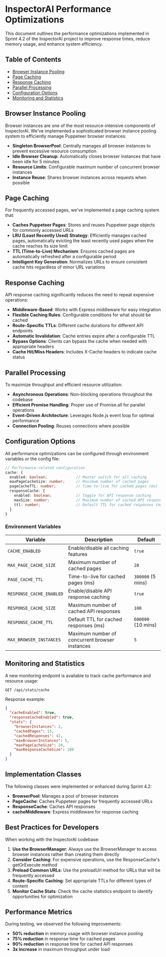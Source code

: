 # InspectorAI Performance Optimizations

This document outlines the performance optimizations implemented in Sprint 4.2 of the InspectorAI project to improve response times, reduce memory usage, and enhance system efficiency.

## Table of Contents

- [Browser Instance Pooling](#browser-instance-pooling)
- [Page Caching](#page-caching)
- [Response Caching](#response-caching)
- [Parallel Processing](#parallel-processing)
- [Configuration Options](#configuration-options)
- [Monitoring and Statistics](#monitoring-and-statistics)

## Browser Instance Pooling

Browser instances are one of the most resource-intensive components of InspectorAI. We've implemented a sophisticated browser instance pooling system to efficiently manage Puppeteer browser instances:

- **Singleton BrowserPool**: Centrally manages all browser instances to prevent excessive resource consumption
- **Idle Browser Cleanup**: Automatically closes browser instances that have been idle for 5 minutes
- **Resource Limits**: Configurable maximum number of concurrent browser instances
- **Instance Reuse**: Shares browser instances across requests when possible

## Page Caching

For frequently accessed pages, we've implemented a page caching system that:

- **Caches Puppeteer Pages**: Stores and reuses Puppeteer page objects for commonly accessed URLs
- **LRU (Least Recently Used) Strategy**: Efficiently manages cached pages, automatically evicting the least recently used pages when the cache reaches its size limit
- **TTL (Time-to-Live) Mechanism**: Ensures cached pages are automatically refreshed after a configurable period
- **Intelligent Key Generation**: Normalizes URLs to ensure consistent cache hits regardless of minor URL variations

## Response Caching

API response caching significantly reduces the need to repeat expensive operations:

- **Middleware-Based**: Works with Express middleware for easy integration
- **Flexible Caching Rules**: Configurable conditions for what should be cached
- **Route-Specific TTLs**: Different cache durations for different API endpoints
- **Automatic Invalidation**: Cache entries expire after a configurable TTL
- **Bypass Options**: Clients can bypass the cache when needed with appropriate headers
- **Cache Hit/Miss Headers**: Includes X-Cache headers to indicate cache status

## Parallel Processing

To maximize throughput and efficient resource utilization:

- **Asynchronous Operations**: Non-blocking operations throughout the codebase
- **Efficient Promise Handling**: Proper use of Promise.all for parallel operations
- **Event-Driven Architecture**: Leverages Node.js event loop for optimal performance
- **Connection Pooling**: Reuses connections where possible

## Configuration Options

All performance optimizations can be configured through environment variables or the config file:

```typescript
// Performance-related configuration
cache: {
  enabled: boolean;             // Master switch for all caching
  maxPageCacheSize: number;     // Maximum number of cached pages
  pageCacheTTL: number;         // Time-to-live for cached pages (ms)
  responseCache: {
    enabled: boolean;           // Toggle for API response caching
    maxSize: number;            // Maximum number of cached API responses
    ttl: number;                // Default TTL for cached responses (ms)
  }
}
```

### Environment Variables

| Variable | Description | Default |
|----------|-------------|---------|
| `CACHE_ENABLED` | Enable/disable all caching features | `true` |
| `MAX_PAGE_CACHE_SIZE` | Maximum number of cached pages | `20` |
| `PAGE_CACHE_TTL` | Time-to-live for cached pages (ms) | `300000` (5 mins) |
| `RESPONSE_CACHE_ENABLED` | Enable/disable API response caching | `true` |
| `RESPONSE_CACHE_SIZE` | Maximum number of cached API responses | `100` |
| `RESPONSE_CACHE_TTL` | Default TTL for cached responses (ms) | `600000` (10 mins) |
| `MAX_BROWSER_INSTANCES` | Maximum number of concurrent browser instances | `5` |

## Monitoring and Statistics

A new monitoring endpoint is available to track cache performance and resource usage:

```
GET /api/stats/cache
```

Response example:
```json
{
  "cacheEnabled": true,
  "responseCacheEnabled": true,
  "stats": {
    "browserInstances": 2,
    "cachedPages": 15,
    "cachedResponses": 42,
    "maxBrowserInstances": 5,
    "maxPageCacheSize": 20,
    "maxResponseCacheSize": 100
  }
}
```

## Implementation Classes

The following classes were implemented or enhanced during Sprint 4.2:

- **BrowserPool**: Manages a pool of browser instances
- **PageCache**: Caches Puppeteer pages for frequently accessed URLs
- **ResponseCache**: Caches API responses
- **cacheMiddleware**: Express middleware for response caching

## Best Practices for Developers

When working with the InspectorAI codebase:

1. **Use the BrowserManager**: Always use the BrowserManager to access browser instances rather than creating them directly
2. **Consider Caching**: For expensive operations, use the ResponseCache's getOrExecute method
3. **Preload Common URLs**: Use the preloadUrl method for URLs that will be frequently accessed
4. **Route-Specific Caching**: Set appropriate TTLs for different types of content
5. **Monitor Cache Stats**: Check the cache statistics endpoint to identify opportunities for optimization

## Performance Metrics

During testing, we observed the following improvements:

- **50% reduction** in memory usage with browser instance pooling
- **75% reduction** in response time for cached pages
- **90% reduction** in response time for cached API responses
- **3x increase** in maximum throughput under load 